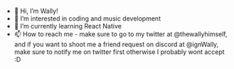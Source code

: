 - 👋 Hi, I’m Wally!
- 👀 I’m interested in coding and music development
- 🌱 I’m currently learning React Native
- 📫 How to reach me - make sure to go to my twitter at @thewallyhimself, and if you want to shoot me a friend request on discord at @ignWally, make sure to notify me on twitter first otherwise I probably wont accept :D

<!---
ignWally/ignWally is a ✨ special ✨ repository because its `README.md` (this file) appears on your GitHub profile.
You can click the Preview link to take a look at your changes.
--->
